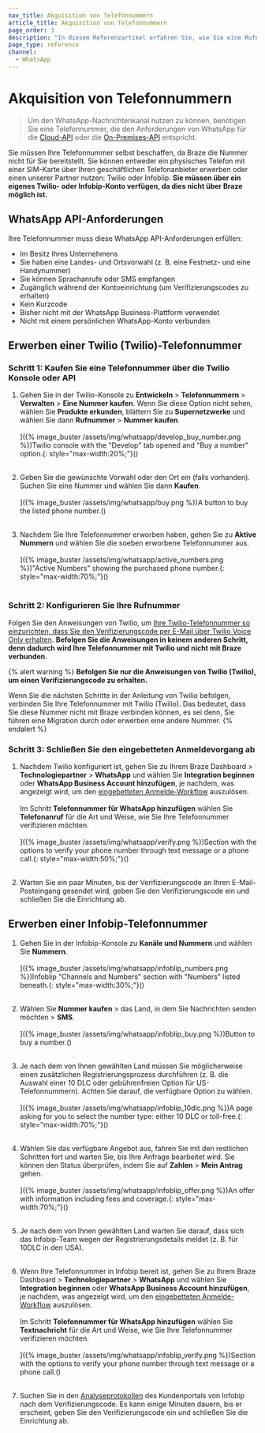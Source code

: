 ```yaml
---
nav_title: Akquisition von Telefonnummern
article_title: Akquisition von Telefonnummern
page_order: 3
description: "In diesem Referenzartikel erfahren Sie, wie Sie eine Rufnummer von Twilio und Infobip erwerben können."
page_type: reference
channel:
  - WhatsApp
---
```


# Akquisition von Telefonnummern

> Um den WhatsApp-Nachrichtenkanal nutzen zu können, benötigen Sie eine Telefonnummer, die den Anforderungen von WhatsApp für die [Cloud-API](https://developers.facebook.com/docs/whatsapp/cloud-api/phone-numbers) oder die [On-Premises-API](https://developers.facebook.com/docs/whatsapp/on-premises/phone-numbers) entspricht.

Sie müssen Ihre Telefonnummer selbst beschaffen, da Braze die Nummer nicht für Sie bereitstellt. Sie können entweder ein physisches Telefon mit einer SIM-Karte über Ihren geschäftlichen Telefonanbieter erwerben oder einen unserer Partner nutzen: Twilio oder Infoblip. **Sie müssen über ein eigenes Twilio- oder Infobip-Konto verfügen, da dies nicht über Braze möglich ist.**

## WhatsApp API-Anforderungen

Ihre Telefonnummer muss diese WhatsApp API-Anforderungen erfüllen:

- Im Besitz Ihres Unternehmens 
- Sie haben eine Landes- und Ortsvorwahl (z. B. eine Festnetz- und eine Handynummer)
- Sie können Sprachanrufe oder SMS empfangen
- Zugänglich während der Kontoeinrichtung (um Verifizierungscodes zu erhalten)
- Kein Kurzcode
- Bisher nicht mit der WhatsApp Business-Plattform verwendet
- Nicht mit einem persönlichen WhatsApp-Konto verbunden

## Erwerben einer Twilio (Twilio)-Telefonnummer

### Schritt 1: Kaufen Sie eine Telefonnummer über die Twilio Konsole oder API

1. Gehen Sie in der Twilio-Konsole zu **Entwickeln** > **Telefonnummern** > **Verwalten** > **Eine Nummer kaufen**. Wenn Sie diese Option nicht sehen, wählen Sie **Produkte erkunden**, blättern Sie zu **Supernetzwerke** und wählen Sie dann **Rufnummer** > **Nummer kaufen**. <br><br>]({% image_buster /assets/img/whatsapp/develop_buy_number.png %})Twilio console with the "Develop" tab opened and "Buy a number" option.{: style="max-width:20%;"}()<br><br>

2. Geben Sie die gewünschte Vorwahl oder den Ort ein (falls vorhanden). Suchen Sie eine Nummer und wählen Sie dann **Kaufen**. <br><br> ]({% image_buster /assets/img/whatsapp/buy.png %})A button to buy the listed phone number.()<br><br>

3. Nachdem Sie Ihre Telefonnummer erworben haben, gehen Sie zu **Aktive Nummern** und wählen Sie die soeben erworbene Telefonnummer aus. <br><br>]({% image_buster /assets/img/whatsapp/active_numbers.png %})"Active Numbers" showing the purchased phone number.{: style="max-width:70%;"}()<br><br>

### Schritt 2: Konfigurieren Sie Ihre Rufnummer

Folgen Sie den Anweisungen von Twilio, um [Ihre Twilio-Telefonnummer so einzurichten, dass Sie den Verifizierungscode per E-Mail über Twilio Voice Only erhalten](https://www.twilio.com/docs/whatsapp/self-sign-up#verify-your-whatsapp-sender). **Befolgen Sie die Anweisungen in keinem anderen Schritt, denn dadurch wird Ihre Telefonnummer mit Twilio und nicht mit Braze verbunden.**

{% alert warning %}
**Befolgen Sie nur die Anweisungen von Twilio (Twilio), um einen Verifizierungscode zu erhalten.**

Wenn Sie die nächsten Schritte in der Anleitung von Twilio befolgen, verbinden Sie Ihre Telefonnummer mit Twilio (Twilio). Das bedeutet, dass Sie diese Nummer nicht mit Braze verbinden können, es sei denn, Sie führen eine Migration durch oder erwerben eine andere Nummer.
{% endalert %}

### Schritt 3: Schließen Sie den eingebetteten Anmeldevorgang ab

1. Nachdem Twilio konfiguriert ist, gehen Sie zu Ihrem Braze Dashboard > **Technologiepartner** > **WhatsApp** und wählen Sie **Integration beginnen** oder **WhatsApp Business Account hinzufügen**, je nachdem, was angezeigt wird, um den [eingebetteten Anmelde-Workflow]({{site.baseurl}}/user_guide/message_building_by_channel/whatsapp/overview/embedded_signup/) auszulösen.<br><br>Im Schritt **Telefonnummer für WhatsApp hinzufügen** wählen Sie **Telefonanruf** für die Art und Weise, wie Sie Ihre Telefonnummer verifizieren möchten. <br><br>]({% image_buster /assets/img/whatsapp/verify.png %})Section with the options to verify your phone number through text message or a phone call.{: style="max-width:50%;"}()<br><br>

2. Warten Sie ein paar Minuten, bis der Verifizierungscode an Ihren E-Mail-Posteingang gesendet wird, geben Sie den Verifizierungscode ein und schließen Sie die Einrichtung ab.

## Erwerben einer Infobip-Telefonnummer 

1. Gehen Sie in der Infobip-Konsole zu **Kanäle und Nummern** und wählen Sie **Nummern**.<br><br>]({% image_buster /assets/img/whatsapp/infoblip_numbers.png %})Infoblip "Channels and Numbers" section with "Numbers" listed beneath.{: style="max-width:30%;"}()<br><br>

2. Wählen Sie **Nummer kaufen** > das Land, in dem Sie Nachrichten senden möchten > **SMS**.<br><br>]({% image_buster /assets/img/whatsapp/infoblip_buy.png %})Button to buy a number.()<br><br>

3. Je nach dem von Ihnen gewählten Land müssen Sie möglicherweise einen zusätzlichen Registrierungsprozess durchführen (z. B. die Auswahl einer 10 DLC oder gebührenfreien Option für US-Telefonnummern). Achten Sie darauf, die verfügbare Option zu wählen.<br><br>]({% image_buster /assets/img/whatsapp/infoblip_10dlc.png %})A page asking for you to select the number type: either 10 DLC or toll-free.{: style="max-width:70%;"}()<br><br>

4. Wählen Sie das verfügbare Angebot aus, fahren Sie mit den restlichen Schritten fort und warten Sie, bis Ihre Anfrage bearbeitet wird. Sie können den Status überprüfen, indem Sie auf **Zahlen** > **Mein Antrag** gehen. <br><br>]({% image_buster /assets/img/whatsapp/infoblip_offer.png %})An offer with information including fees and coverage.{: style="max-width:70%;"}()<br><br>

5. Je nach dem von Ihnen gewählten Land warten Sie darauf, dass sich das Infobip-Team wegen der Registrierungsdetails meldet (z. B. für 10DLC in den USA).<br><br>

6. Wenn Ihre Telefonnummer in Infobip bereit ist, gehen Sie zu Ihrem Braze Dashboard > **Technologiepartner** > **WhatsApp** und wählen Sie **Integration beginnen** oder **WhatsApp Business Account hinzufügen**, je nachdem, was angezeigt wird, um den [eingebetteten Anmelde-Workflow]({{site.baseurl}}/user_guide/message_building_by_channel/whatsapp/overview/embedded_signup/) auszulösen.<br><br> Im Schritt **Telefonnummer für WhatsApp hinzufügen** wählen Sie **Textnachricht** für die Art und Weise, wie Sie Ihre Telefonnummer verifizieren möchten.<br><br>]({% image_buster /assets/img/whatsapp/infoblip_verify.png %})Section with the options to verify your phone number through text message or a phone call.()<br><br>

7. Suchen Sie in den [Analyseprotokollen](https://www.infobip.com/docs/analyze/analyze-logs) des Kundenportals von Infobip nach dem Verifizierungscode. Es kann einige Minuten dauern, bis er erscheint, geben Sie den Verifizierungscode ein und schließen Sie die Einrichtung ab.




